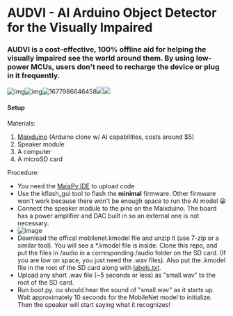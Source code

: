 # AUDVI - AI Arduino Object Detector for the Visually Impaired

### AUDVI is a cost-effective, 100% offline aid for helping the visually impaired see the world around them. By using low-power MCUs, users don't need to recharge the device or plug in it frequently.

![img](/path/to/file)![img](/path/to/file)![1677986646458](image/README/1677986646458.png)![](/path/to/file)![](/path/to/file)

#### Setup

Materials:

1. [Maixduino](https://github.com/sipeed/Maixduino) (Arduino clone w/ AI capabilities, costs around $5)
2. Speaker module
3. A computer
4. A microSD card

Procedure:

* You need the [MaixPy IDE](https://wiki.sipeed.com/soft/maixpy/en/get_started/env_maixpyide.html) to upload code
* Use the kflash_gui tool to flash the **minimal** firmware. Other firmware won't work because there won't be enough space to run the AI model 😀
* Connect the speaker module to the pins on the Maixduino. The board has a power amplifier and DAC built in so an external one is not necessary.
* ![image](https://user-images.githubusercontent.com/37602685/222934944-0c40826c-569d-4967-943b-359f84c0d541.png)
* Download the offical mobilenet.kmodel file and unzip it (use 7-zip or a similar tool). You will see a \*.kmodel file is inside. Clone this repo, and put the files in /audio in a corresponding /audio folder on the SD card. (If you are low on space, you just need the .wav files). Also put the .kmodel file in the root of the SD card along with [labels.txt](https://github.com/sipeed/MaixPy_scripts/blob/master/machine_vision/mobilenet_1000_class/labels.txt).
* Upload any short .wav file (~5 seconds or less) as "small.wav" to the root of the SD card.
* Run boot.py. ou should hear the sound of "small.wav" as it starts up. Wait approximately 10 seconds for the MobileNet model to initialize. Then the speaker will start saying what it recognizes!
